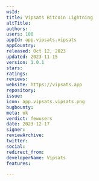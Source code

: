 ```yaml
---
wsId: 
title: Vipsats Bitcoin Lightning
altTitle: 
authors: 
users: 100
appId: app.vipsats.vipsats
appCountry: 
released: Oct 12, 2023
updated: 2023-11-15
version: 1.0.1
stars: 
ratings: 
reviews: 
website: https://vipsats.app
repository: 
issue: 
icon: app.vipsats.vipsats.png
bugbounty: 
meta: ok
verdict: fewusers
date: 2023-12-17
signer: 
reviewArchive: 
twitter: 
social: 
redirect_from: 
developerName: Vipsats
features: 

---
```


